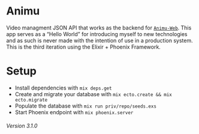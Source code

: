 Animu
=====

Video managment JSON API that works as the backend for [`Animu-Web`](https://github.com/elarkham/Animu-Web). This app serves as a “Hello World” for introducing myself to new technologies and as such is never made with the intention of use in a production system. This is the third iteration using the Elixir + Phoenix Framework.

Setup
=====

 * Install dependencies with `mix deps.get`
 * Create and migrate your database with `mix ecto.create && mix ecto.migrate`
 * Populate the database with `mix run priv/repo/seeds.exs`
 * Start Phoenix endpoint with `mix phoenix.server`

###### Version 3.1.0
